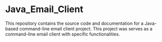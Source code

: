 # Java_Email_Client
This repository contains the source code and documentation for a Java-based command-line email client project. This project was serves as a command-line email client with specific functionalities.
